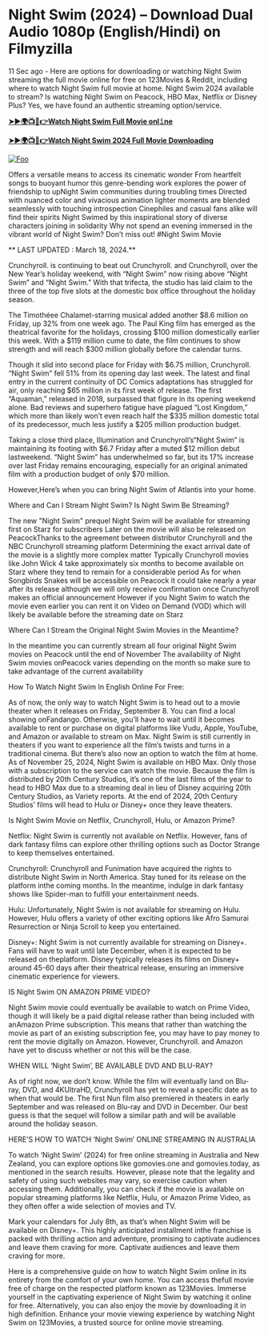 # Night Swim (2024) – Download Dual Audio 1080p (English/Hindi) on Filmyzilla

11 Sec ago - Here are options for downloading or watching Night Swim streaming the full movie online for free on 123Movies & Reddit, including where to watch Night Swim full movie at home. Night Swim 2024 available to stream? Is watching Night Swim on Peacock, HBO Max, Netflix or Disney Plus? Yes, we have found an authentic streaming option/service.


[**➤►🌍📺📱👉Watch Night Swim Full Movie onl𝚒ne**](https://bit.ly/Most-popular-Movies)

[**➤►🌍📺📱👉Watch Night Swim 2024 Full Movie Downloading**](https://bit.ly/Most-popular-Movies)

[![Foo](https://static.wixstatic.com/media/b249f9_adac8f70fb3f45b88691696c77de18f3~mv2.gif)](https://bit.ly/Most-popular-Movies)


Offers a versatile means to access its cinematic wonder From heartfelt songs to buoyant humor this genre-bending work explores the power of friendship to upNight Swim communities during troubling times Directed with nuanced color and vivacious animation lighter moments are blended seamlessly with touching introspection Cinephiles and casual fans alike will find their spirits Night Swimed by this inspirational story of diverse characters joining in solidarity Why not spend an evening immersed in the vibrant world of Night Swim? Don’t miss out! #Night Swim Movie

** LAST UPDATED : March 18, 2024.**

Crunchyroll. is continuing to beat out Crunchyroll. and Crunchyroll, over the New Year’s holiday weekend, with “Night Swim” now rising above “Night Swim” and “Night Swim.” With that trifecta, the studio has laid claim to the three of the top five slots at the domestic box office throughout the holiday season.

The Timothéee Chalamet-starring musical added another $8.6 million on Friday, up 32% from one week ago. The Paul King film has emerged as the theatrical favorite for the holidays, crossing $100 million domestically earlier this week. With a $119 million cume to date, the film continues to show strength and will reach $300 million globally before the calendar turns.

Though it slid into second place for Friday with $6.75 million, Crunchyroll. “Night Swim” fell 51% from its opening day last week. The latest and final entry in the current continuity of DC Comics adaptations has struggled for air, only reaching $65 million in its first week of release. The first “Aquaman,” released in 2018, surpassed that figure in its opening weekend alone. Bad reviews and superhero fatigue have plagued “Lost Kingdom,” which more than likely won’t even reach half the $335 million domestic total of its predecessor, much less justify a $205 million production budget.

Taking a close third place, Illumination and Crunchyroll’s“Night Swim” is maintaining its footing with $6.7 Friday after a muted $12 million debut lastweekend. “Night Swim” has underwhelmed so far, but its 17% increase over last Friday remains encouraging, especially for an original animated film with a production budget of only $70 million.

However,Here’s when you can bring Night Swim of Atlantis into your home.

Where and Can I Stream Night Swim? Is Night Swim Be Streaming?

The new "Night Swim" prequel Night Swim will be available for streaming first on Starz for subscribers Later on the movie will also be released on PeacockThanks to the agreement between distributor Crunchyroll and the NBC Crunchyroll streaming platform Determining the exact arrival date of the movie is a slightly more complex matter Typically Crunchyroll movies like John Wick 4 take approximately six months to become available on Starz where they tend to remain for a considerable period As for when Songbirds Snakes will be accessible on Peacock it could take nearly a year after its release although we will only receive confirmation once Crunchyroll makes an official announcement However if you Night Swim to watch the movie even earlier you can rent it on Video on Demand (VOD) which will likely be available before the streaming date on Starz

Where Can I Stream the Original Night Swim Movies in the Meantime?

In the meantime you can currently stream all four original Night Swim movies on Peacock until the end of November The availability of Night Swim movies onPeacock varies depending on the month so make sure to take advantage of the current availability

How To Watch Night Swim In English Online For Free:

As of now, the only way to watch Night Swim is to head out to a movie theater when it releases on Friday, September 8. You can find a local showing onFandango. Otherwise, you’ll have to wait until it becomes available to rent or purchase on digital platforms like Vudu, Apple, YouTube, and Amazon or available to stream on Max. Night Swim is still currently in theaters if you want to experience all the film’s twists and turns in a traditional cinema. But there’s also now an option to watch the film at home. As of November 25, 2024, Night Swim is available on HBO Max. Only those with a subscription to the service can watch the movie. Because the film is distributed by 20th Century Studios, it’s one of the last films of the year to head to HBO Max due to a streaming deal in lieu of Disney acquiring 20th Century Studios, as Variety reports. At the end of 2024, 20th Century Studios’ films will head to Hulu or Disney+ once they leave theaters.

Is Night Swim Movie on Netflix, Crunchyroll, Hulu, or Amazon Prime?

Netflix: Night Swim is currently not available on Netflix. However, fans of dark fantasy films can explore other thrilling options such as Doctor Strange to keep themselves entertained.

Crunchyroll: Crunchyroll and Funimation have acquired the rights to distribute Night Swim in North America. Stay tuned for its release on the platform inthe coming months. In the meantime, indulge in dark fantasy shows like Spider-man to fulfill your entertainment needs.

Hulu: Unfortunately, Night Swim is not available for streaming on Hulu. However, Hulu offers a variety of other exciting options like Afro Samurai Resurrection or Ninja Scroll to keep you entertained.

Disney+: Night Swim is not currently available for streaming on Disney+. Fans will have to wait until late December, when it is expected to be released on theplatform. Disney typically releases its films on Disney+ around 45-60 days after their theatrical release, ensuring an immersive cinematic experience for viewers.

IS Night Swim ON AMAZON PRIME VIDEO?

Night Swim movie could eventually be available to watch on Prime Video, though it will likely be a paid digital release rather than being included with anAmazon Prime subscription. This means that rather than watching the movie as part of an existing subscription fee, you may have to pay money to rent the movie digitally on Amazon. However, Crunchyroll. and Amazon have yet to discuss whether or not this will be the case.

WHEN WILL ‘Night Swim’, BE AVAILABLE DVD AND BLU-RAY?

As of right now, we don’t know. While the film will eventually land on Blu-ray, DVD, and 4KUltraHD, Crunchyroll has yet to reveal a specific date as to when that would be. The first Nun film also premiered in theaters in early September and was released on Blu-ray and DVD in December. Our best guess is that the sequel will follow a similar path and will be available around the holiday season.

HERE’S HOW TO WATCH ‘Night Swim’ ONLINE STREAMING IN AUSTRALIA

To watch ‘Night Swim’ (2024) for free online streaming in Australia and New Zealand, you can explore options like gomovies.one and gomovies.today, as mentioned in the search results. However, please note that the legality and safety of using such websites may vary, so exercise caution when accessing them. Additionally, you can check if the movie is available on popular streaming platforms like Netflix, Hulu, or Amazon Prime Video, as they often offer a wide selection of movies and TV.

Mark your calendars for July 8th, as that’s when Night Swim will be available on Disney+. This highly anticipated installment inthe franchise is packed with thrilling action and adventure, promising to captivate audiences and leave them craving for more. Captivate audiences and leave them craving for more.

Here is a comprehensive guide on how to watch Night Swim online in its entirety from the comfort of your own home. You can access thefull movie free of charge on the respected platform known as 123Movies. Immerse yourself in the captivating experience of Night Swim by watching it online for free. Alternatively, you can also enjoy the movie by downloading it in high definition. Enhance your movie viewing experience by watching Night Swim on 123Movies, a trusted source for online movie streaming.
